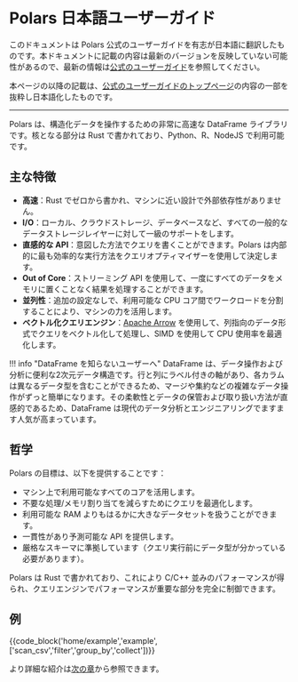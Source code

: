 # Polars 日本語ユーザーガイド

このドキュメントは Polars 公式のユーザーガイドを有志が日本語に翻訳したものです。本ドキュメントに記載の内容は最新のバージョンを反映していない可能性があるので、最新の情報は[公式のユーザーガイド](https://docs.pola.rs/)を参照してください。

本ページの以降の記載は、[公式のユーザーガイドのトップページ](https://docs.pola.rs/)の内容の一部を抜粋し日本語化したものです。

---

Polars は、構造化データを操作するための非常に高速な DataFrame ライブラリです。核となる部分は Rust で書かれており、Python、R、NodeJS で利用可能です。

## 主な特徴

- **高速**：Rust でゼロから書かれ、マシンに近い設計で外部依存性がありません。
- **I/O**：ローカル、クラウドストレージ、データベースなど、すべての一般的なデータストレージレイヤーに対して一級のサポートをします。
- **直感的な API**：意図した方法でクエリを書くことができます。Polars は内部的に最も効率的な実行方法をクエリオプティマイザーを使用して決定します。
- **Out of Core**：ストリーミング API を使用して、一度にすべてのデータをメモリに置くことなく結果を処理することができます。
- **並列性**：追加の設定なしで、利用可能な CPU コア間でワークロードを分割することにより、マシンの力を活用します。
- **ベクトル化クエリエンジン**：[Apache Arrow](https://arrow.apache.org/) を使用して、列指向のデータ形式でクエリをベクトル化して処理し、SIMD を使用して CPU 使用率を最適化します。

<!-- dprint-ignore-start -->

!!! info "DataFrame を知らないユーザーへ"
    DataFrame は、データ操作および分析に便利な2次元データ構造です。行と列にラベル付きの軸があり、各カラムは異なるデータ型を含むことができるため、マージや集約などの複雑なデータ操作がずっと簡単になります。その柔軟性とデータの保管および取り扱い方法が直感的であるため、DataFrame は現代のデータ分析とエンジニアリングでますます人気が高まっています。
<!-- dprint-ignore-end -->

## 哲学

Polars の目標は、以下を提供することです：

- マシン上で利用可能なすべてのコアを活用します。
- 不要な処理/メモリ割り当てを減らすためにクエリを最適化します。
- 利用可能な RAM よりもはるかに大きなデータセットを扱うことができます。
- 一貫性があり予測可能な API を提供します。
- 厳格なスキーマに準拠しています（クエリ実行前にデータ型が分かっている必要があります）。

Polars は Rust で書かれており、これにより C/C++ 並みのパフォーマンスが得られ、クエリエンジンでパフォーマンスが重要な部分を完全に制御できます。

## 例

{{code_block('home/example','example',['scan_csv','filter','group_by','collect'])}}

より詳細な紹介は[次の章](user-guide/getting-started.md)から参照できます。
